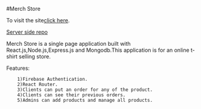 #Merch Store

To visit the site[click here](https://merch-store-4ec9c.web.app/).

[Server side repo](https://github.com/RudroMajumder/MerchStoreServer)

Merch Store is a single page application built with React.js,Node.js,Express.js and Mongodb.This application is for an online 
t-shirt selling store.


Features:

        1)Firebase Authentication.
        2)React Router.
        3)Clients can put an order for any of the product.
        4)Clients can see their previous orders.
        5)Admins can add products and manage all products.


